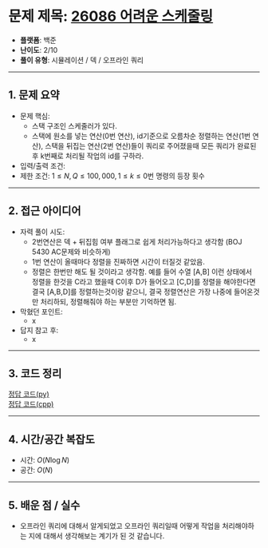 # 문제 제목: [26086 어려운 스케줄링](https://www.acmicpc.net/problem/26086)
- **플랫폼**: 백준
- **난이도**: 2/10
- **풀이 유형**: 시뮬레이션 / 덱 / 오프라인 쿼리

---

## 1. 문제 요약
- 문제 핵심:
  - 스택 구조인 스케줄러가 있다.
  - 스택에 원소를 넣는 연산(0번 연산), id기준으로 오름차순 정렬하는 연산(1번 연산), 스택을 뒤집는 연산(2번 연산)들이 쿼리로 주어졌을때 모든 쿼리가 완료된후 k번째로 처리될 작업의 id를 구하라.
- 입력/출력 조건: 
- 제한 조건: $1\leq N,Q \leq 100,000, 1\leq k \leq \text{0번 명령의 등장 횟수}$

---

## 2. 접근 아이디어
- 자력 풀이 시도:
  - 2번연산은 덱 + 뒤집힘 여부 플래그로 쉽게 처리가능하다고 생각함 (BOJ 5430 AC문제와 비슷하게)
  - 1번 연산이 올때마다 정렬을 진짜하면 시간이 터질것 같았음.
  - 정렬은 한번만 해도 될 것이라고 생각함. 예를 들어 수열 [A,B] 이런 상태에서 정렬을 한것을 C라고 했을때 C이후 D가 들어오고 [C,D]를 정렬을 해야한다면 결국 [A,B,D]를 정렬하는것이랑 같으니, 결국 정렬연산은 가장 나중에 들어온것만 처리하되, 정렬해줘야 하는 부분만 기억하면 됨.
- 막혔던 포인트:
  - x
- 답지 참고 후:
  - x

---

## 3. 코드 정리
[정답 코드(py)](./answer.py) <br>
[정답 코드(cpp)](./answer.cpp)

---

## 4. 시간/공간 복잡도

* 시간: $O(N\log N)$
* 공간: $O(N)$

---

## 5. 배운 점 / 실수

* 오프라인 쿼리에 대해서 알게되었고 오프라인 쿼리일때 어떻게 작업을 처리해야하는 지에 대해서 생각해보는 계기가 된 것 같습니다.

